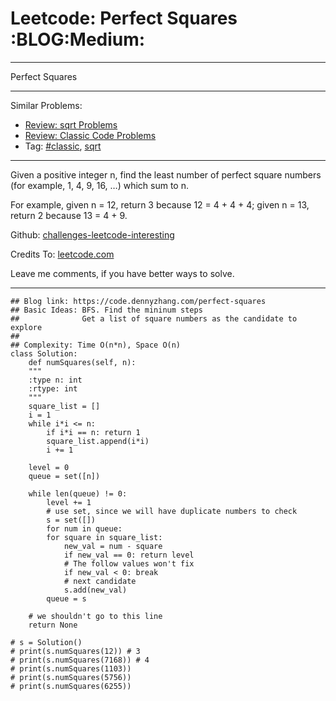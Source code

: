 
# Leetcode: Perfect Squares     :BLOG:Medium:

---

Perfect Squares  

---

Similar Problems:  

-   [Review: sqrt Problems](https://code.dennyzhang.com/review-sqrt)
-   [Review: Classic Code Problems](https://code.dennyzhang.com/review-classic)
-   Tag: [#classic](https://code.dennyzhang.com/tag/classic), [sqrt](https://code.dennyzhang.com/tag/sqrt)

---

Given a positive integer n, find the least number of perfect square numbers (for example, 1, 4, 9, 16, &#x2026;) which sum to n.  

For example, given n = 12, return 3 because 12 = 4 + 4 + 4; given n = 13, return 2 because 13 = 4 + 9.  

Github: [challenges-leetcode-interesting](https://github.com/DennyZhang/challenges-leetcode-interesting/tree/master/problems/perfect-squares)  

Credits To: [leetcode.com](https://leetcode.com/problems/perfect-squares/description/)  

Leave me comments, if you have better ways to solve.  

---

    ## Blog link: https://code.dennyzhang.com/perfect-squares
    ## Basic Ideas: BFS. Find the mininum steps
    ##              Get a list of square numbers as the candidate to explore
    ##
    ## Complexity: Time O(n*n), Space O(n)
    class Solution:
        def numSquares(self, n):
    	"""
    	:type n: int
    	:rtype: int
    	"""
    	square_list = []
    	i = 1
    	while i*i <= n:
    	    if i*i == n: return 1
    	    square_list.append(i*i)
    	    i += 1
    
    	level = 0
    	queue = set([n])
    
    	while len(queue) != 0:
    	    level += 1
    	    # use set, since we will have duplicate numbers to check
    	    s = set([])
    	    for num in queue:
    		for square in square_list:
    		    new_val = num - square
    		    if new_val == 0: return level
    		    # The follow values won't fix
    		    if new_val < 0: break
    		    # next candidate
    		    s.add(new_val)
    	    queue = s
    
    	# we shouldn't go to this line
    	return None
    
    # s = Solution()
    # print(s.numSquares(12)) # 3
    # print(s.numSquares(7168)) # 4
    # print(s.numSquares(1103))
    # print(s.numSquares(5756))
    # print(s.numSquares(6255))

